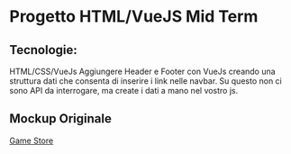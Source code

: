 # Progetto HTML/VueJS Mid Term

## Tecnologie:

HTML/CSS/VueJs
Aggiungere Header e Footer con VueJs creando una struttura dati che consenta di inserire i link nelle navbar. Su questo non ci sono API da interrogare, ma create i dati a mano nel vostro js.

## Mockup Originale

[Game Store](https://capricathemes.com/wordpress/WCM04/WCM040086/#horizontalTab2)


